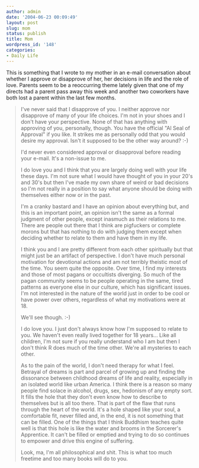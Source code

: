 ```yaml
---
author: admin
date: '2004-06-23 00:09:49'
layout: post
slug: mom
status: publish
title: Mom
wordpress_id: '148'
categories:
- Daily Life
---
```

This is something that I wrote to my mother in an e-mail conversation about whether I approve or disapprove of her, her decisions in life and the role of love. Parents seem to be a reoccurring theme lately given that one of my directs had a parent pass away this week and another two coworkers have both lost a parent within the last few months. <blockquote>I've never said that I disapprove of you. I neither approve nor disapprove of many of your life choices. I'm not in your shoes and I don't have your perspective. None of that has anything with approving of you, personally, though. You have the official "Al Seal of Approval" if you like. It strikes me as personally odd that you would desire my approval. Isn't it supposed to be the other way around? :-)

I'd never even considered approval or disapproval before reading your e-mail. It's a non-issue to me.

I do love you and I think that you are largely doing well with your life these days. I'm not sure what I would have thought of you in your 20's and 30's but then I've made my own share of weird or bad decisions so I'm not really in a position to say what anyone should be doing with themselves either now or in the past.

I'm a cranky bastard and I have an opinion about everything but, and this is an important point, an opinion isn't the same as a formal judgment of other people, except inasmuch as their relations to me. There are people out there that I think are pigfuckers or complete morons but that has nothing to do with judging them except when deciding whether to relate to them and have them in my life.

I think you and I are pretty different from each other spiritually but that might just be an artifact of perspective. I don't have much personal motivation for devotional actions and am not terribly theistic most of the time. You seem quite the opposite. Over time, I find my interests and those of most pagans or occultists diverging. So much of the pagan community seems to be people operating in the same, tired patterns as everyone else in our culture, which has significant issues. I'm not interested in the nature of the world just in order to be cool or have power over others, regardless of what my motivations were at 18.

We'll see though. :-)

I do love you. I just don't always know how I'm supposed to relate to you. We haven't even really lived together for 18 years... Like all children, I'm not sure if you really understand who I am but then I don't think R does much of the time other. We're all mysteries to each other.

As to the pain of the world, I don't need therapy for what I feel. Betrayal of dreams is part and parcel of growing up and finding the dissonance between childhood dreams of life and reality, especially in an isolated world like urban America. I think there is a reason so many people find solace in alcohol, drugs, sex, hedonism of any empty sort. It fills the hole that they don't even know how to describe to themselves but is all too there. That is part of the flaw that runs through the heart of the world. It's a hole shaped like your soul, a comfortable fit, never filled and, in the end, it is not something that can be filled. One of the things that I think Buddhism teaches quite well is that this hole is like the water and brooms in the Sorcerer's Apprentice. It can't be filled or emptied and trying to do so continues to empower and drive this engine of suffering.

Look, ma, I'm all philosophical and shit. This is what too much freetime and too many books will do to you.</blockquote>
